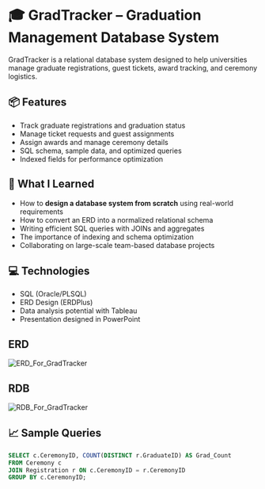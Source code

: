 # 🎓 GradTracker – Graduation Management Database System

GradTracker is a relational database system designed to help universities manage graduate registrations, guest tickets, award tracking, and ceremony logistics.

## 📦 Features
- Track graduate registrations and graduation status
- Manage ticket requests and guest assignments
- Assign awards and manage ceremony details
- SQL schema, sample data, and optimized queries
- Indexed fields for performance optimization

## 🧠 What I Learned
- How to **design a database system from scratch** using real-world requirements
- How to convert an ERD into a normalized relational schema
- Writing efficient SQL queries with JOINs and aggregates
- The importance of indexing and schema optimization
- Collaborating on large-scale team-based database projects

## 💻 Technologies
- SQL (Oracle/PLSQL)
- ERD Design (ERDPlus)
- Data analysis potential with Tableau
- Presentation designed in PowerPoint

## ERD
![ERD_For_GradTracker](https://github.com/user-attachments/assets/99d96ef1-3e29-4ab9-be83-b9cadd790a80)

## RDB
![RDB_For_GradTracker](https://github.com/user-attachments/assets/9fafb2e1-22f2-4c1d-a069-52513886a5b2)

## 📈 Sample Queries
```sql
SELECT c.CeremonyID, COUNT(DISTINCT r.GraduateID) AS Grad_Count
FROM Ceremony c
JOIN Registration r ON c.CeremonyID = r.CeremonyID
GROUP BY c.CeremonyID;
